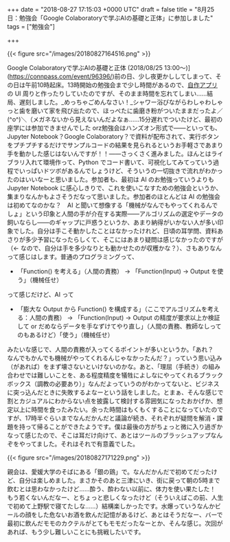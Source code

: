 
+++
date = "2018-08-27 17:15:03 +0000 UTC"
draft = false
title = "8月25日：勉強会「Google Colaboratoryで学ぶAIの基礎と正体」に参加しました"
tags = ["勉強会"]

+++


{{< figure src="/images/20180827164516.png"  >}}

Google Colaboratoryで学ぶAIの基礎と正体 (2018/08/25 13:00〜)](https://connpass.com/event/96396/)前の日、少し夜更かししてしまって、その日は午前10時起床。13時開始の勉強会まで少し時間があるので、<a href="https://blog.daruyanagi.jp/entry/2018/08/26/224927">自作アプリ</a>の UI 周りと作ったりしていたのですが、そのまま時間を忘れてしまい……結局、遅刻しました。_めっちゃごめんなさい！_シャワー浴びながらわしゃわしゃっと歯を磨いて家を飛び出たので、ほっぺたに歯磨き粉がついたままだったよ／(^o^)＼（メガネないから見えないんだよなぁ……15分遅れでついたけど、最初の座学には参加できませんでした orz勉強会はハンズオン形式で――といっても、Jupyter Notebook？Google Colaboratory？で資料が配布されて、実行ボタンをプチプチするだけでサンプルコードの結果を見られるというお手軽さであまり手を動かした感じはないんですが！！――さっくさく進みました。ほんとはライブラリ入れて環境作って、Python でコード書いて、可視化してみてっていう過程でいっぱいドツボがあるんでしょうけど、そういうの一切抜きで流れがわかったのはいいなーと思いました。参加者も、最初は AI のお勉強っていうよりも Jupyter Notebook に感心しきりで、これを使いこなすための勉強会というか、集まりなんかもよさそうだなって思いました。参加者のほとんどは AI の勉強会は初めてなのかな？　AI と聞いて想像する「機械がなんでもやってくれるんでしょ」という印象と人間の手が介在する実際――アルゴリズムの選定やデータの飼いならし――のギャップに戸惑うというか、あまり納得がいかない人が多い印象でした。自分は手こそ動かしたことはなかったけれど、日頃の耳学問、資料あさりが多少予習になったらしくて、そこにはあまり疑問は感じなかったのですが（← なので、自分は手を多少なりとも動かせたのが収穫かな？）、さもありなんって感じはします。普通のプログラミングって、

<ul>
<li>「Function() を考える」（人間の責務） → 「Function(Input) → Output を使う」（機械任せ）</li>
</ul>って感じだけど、AI って

<ul>
<li>「膨大な Output から Function() を構成する」（ここでアルゴリズムを考える：人間の責務） →   「Function(Input) → Output の精度が要求以上か検証して or だめならデータを手なずけてやり直し」（人間の責務、教師なしってのもあるけど）「使う」（機械任せ）</li>
</ul>みたいな感じで、人間の責務が入ってくるポイントが多いというか。「あれ？　なんでもかんでも機械がやってくれるんじゃなかったんだ？」っていう思い込み（があれば）をまず壊さないといけないのかな。あと、「理屈（手続き）の組み合わせでは難しいことを、ある程度精度を犠牲によしなにやってくれるブラックボックス（調教の必要あり）」なんだよっていうのがわかってないと、ビジネスに突っ込んだときに失敗するよなーという話をしました。とまぁ、そんな感じで割とカジュアルにわからない点を披露して検討する雰囲気になったおかげか、想定以上に時間を食ったみたい。余った時間はもくもくすることになっていたのですが、17時半ぐらいまでなんだかんだと議論が続き、それぞれが疑問を解消・課題を持って帰ることができたようです。僕は最後の方がちょっと微に入り過ぎかなって感じたので、そこは耳だけ向けて、あとはツールのブラッシュアップなんぞをやってました。それはそれで有意義でした。

{{< figure src="/images/20180827171229.png"  >}}

親会は、愛媛大学のそばにある「銀の鶏」で。なんだかんだで初めてだったけど、自分は楽しめました。まさかそのあと三津にいき、街に戻って朝の5時まで飲むとは思わなかったけど……酔う、酔わない以前に、体力を使い果たした！　もう若くないんだなー、とちょっと悲しくなったけど（そういえばこの前、人生で初めて上野駅で寝てたしな……）結構楽しかったです。水爆っていうなんかビールの顔をした危ないお酒を飲んだ記憶があるけど、あとはそうだなー、バーで最初に飲んだモモのカクテルがとてもモモだったなーとか、そんな感じ。次回があれば、もう少し難しいことにも挑戦したいです。


